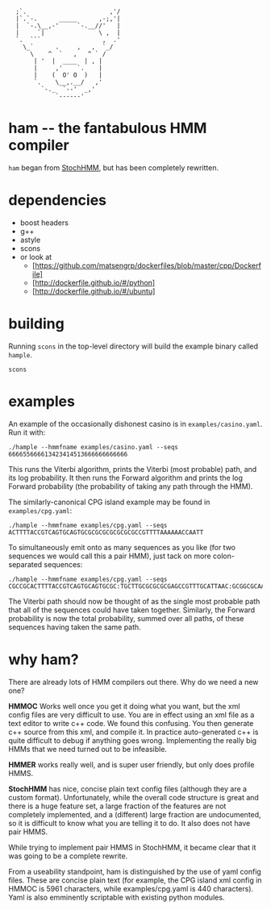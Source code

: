       ;`.                       ,'/
      |`.`-.      _____      ,-;,'|
      |  `-.\__,-'     `-.__//'   |
      |     `|               \ ,  |
      `.  ```                 ,  .'
        \_`      .     ,   ,  `_/
          \    ^  `   ,   ^ ` /
           | '  |  ____  | , |
           |     ,'    `.    |
           |    (  O' O  )   |
           `.    \__,.__/   ,'
             `-._  `--'  _,'
                 `------'

# ham -- the fantabulous HMM compiler

`ham` began from [StochHMM](https://github.com/KorfLab/StochHMM), but has been completely rewritten.

# dependencies

  - boost headers
  - g++
  - astyle
  - scons
  - or look at
    - [https://github.com/matsengrp/dockerfiles/blob/master/cpp/Dockerfile]
    - [http://dockerfile.github.io/#/python]
    - [http://dockerfile.github.io/#/ubuntu]

# building

Running `scons` in the top-level directory will build the example binary called `hample`.

    scons

# examples

An example of the occasionally dishonest casino is in `examples/casino.yaml`. Run it with:

    ./hample --hmmfname examples/casino.yaml --seqs 666655666613423414513666666666666

This runs the Viterbi algorithm, prints the Viterbi (most probable) path, and its log probability.
It then runs the Forward algorithm and prints the log Forward probability (the probability of taking any path through the HMM).

The similarly-canonical CPG island example may be found in `examples/cpg.yaml`:

    ./hample --hmmfname examples/cpg.yaml --seqs ACTTTTACCGTCAGTGCAGTGCGCGCGCGCGCGCGCCGTTTTAAAAAACCAATT

To simultaneously emit onto as many sequences as you like (for two sequences we would call this a pair HMM),
just tack on more colon-separated sequences:

    ./hample --hmmfname examples/cpg.yaml --seqs CGCCGCACTTTTACCGTCAGTGCAGTGCGC:TGCTTGCGCGCGCGAGCCGTTTGCATTAAC:GCGGCGCAAAAAACCGTCAGTGCAGTGCTT
    
The Viterbi path should now be thought of as the single most probable path that all of the sequences could
have taken together. Similarly, the Forward probability is now the total probability, summed over all paths,
of these sequences having taken the same path.

# why ham?

There are already lots of HMM compilers out there. Why do we need a new one?

**HMMOC** Works well once you get it doing what you want, but the xml config files are very difficult
to use. You are in effect using an xml file as a text editor to write c++ code. We found this confusing.
You then generate c++ source from this xml, and compile it. In practice auto-generated
c++ is quite difficult to debug if anything goes wrong. Implementing the really big
HMMs that we need turned out to be infeasible.

**HMMER** works really well, and is super user friendly, but only does profile HMMS.

**StochHMM** has nice, concise plain text config files (although they are a custom format). Unfortunately,
while the overall code structure is great and there is a huge feature set, a large fraction of the features
are not completely implemented, and a (different) large fraction are undocumented, so it is
difficult to know what you are telling it to do. It also does not have pair HMMS.

While trying to implement pair HMMS in StochHMM, it became clear that it was going to be a complete rewrite.

From a useability standpoint, ham is distinguished by the use of yaml config files. These are concise
plain text (for example, the CPG island xml config in HMMOC is 5961 characters, while examples/cpg.yaml
is 440 characters). Yaml is also emminently scriptable with existing python modules.
